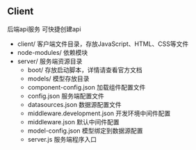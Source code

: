 ## Client

后端api服务 可快捷创建api

* client/ 客户端文件目录，存放JavaScript、HTML、CSS等文件
* node-modules/ 依赖模块
* server/ 服务端资源目录
  * boot/ 存放启动脚本，详情请查看官方文档
  * models/ 模型存放目录
  * component-config.json 加载组件配置文件
  * config.json 服务端配置文件
  * datasources.json 数据源配置文件
  * middleware.development.json 开发环境中间件配置
  * middleware.json 默认中间件配置
  * model-config.json 模型绑定到数据源配置
  * server.js 服务端程序入口
